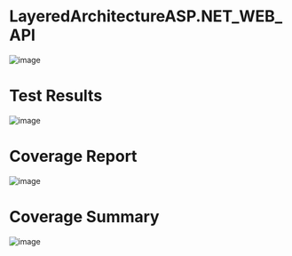 # LayeredArchitectureASP.NET_WEB_API
 ![image](https://github.com/nurcankurt/LayeredArchitectureASP.NET_WEB_API/assets/112586484/9d80bdac-1a0e-4c7d-8573-e39245128504)
# Test Results
![image](https://github.com/nurcankurt/LayeredArchitectureASP.NET_WEB_API/assets/112586484/2c793913-8e1d-4ac4-b09e-d9367309e6cc)
# Coverage Report
![image](https://github.com/nurcankurt/LayeredArchitectureASP.NET_WEB_API/assets/112586484/ff7427cb-ea16-4fb3-9f1e-b690288a0c7e)
# Coverage Summary
![image](https://github.com/nurcankurt/LayeredArchitectureASP.NET_WEB_API/assets/112586484/d7b97881-78f5-4fc2-821c-41b32f844b4c)
